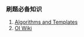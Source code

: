 ### 刷题必备知识
1. [Algorithms and Templates](https://www.adelardcollins.com/algorithms-and-templates/#/)
2. [OI Wiki](https://oi-wiki.org/)